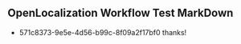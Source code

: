 ## OpenLocalization Workflow Test MarkDown
* 571c8373-9e5e-4d56-b99c-8f09a2f17bf0 thanks!

<!--HONumber=Sep16_HO1-->


